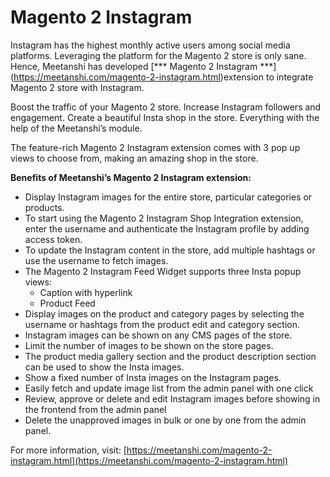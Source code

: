 # Magento 2 Instagram

Instagram has the highest monthly active users among social media platforms. Leveraging the platform for the Magento 2 store is only sane. Hence, Meetanshi has developed [*** Magento 2 Instagram ***] (https://meetanshi.com/magento-2-instagram.html)extension to integrate Magento 2 store with Instagram.

Boost the traffic of your Magento 2 store. Increase Instagram followers and engagement. Create a beautiful Insta shop in the store. Everything with the help of the Meetanshi’s module.

The feature-rich Magento 2 Instagram extension comes with 3 pop up views to choose from, making an amazing shop in the store.

**Benefits of Meetanshi’s Magento 2 Instagram extension:**

* Display Instagram images for the entire store, particular categories or products.
* To start using the Magento 2 Instagram Shop Integration extension, enter the username and authenticate the Instagram profile by adding access token.
* To update the Instagram content in the store, add multiple hashtags or use the username to fetch images.
* The Magento 2 Instagram Feed Widget supports three Insta popup views:
	* Caption with hyperlink
	* Product Feed
* Display images on the product and category pages by selecting the username or hashtags from the product edit and category section.
* Instagram images can be shown on any CMS pages of the store.
* Limit the number of images to be shown on the store pages.
* The product media gallery section and the product description section can be used to show the Insta images.
* Show a fixed number of Insta images on the Instagram pages.
* Easily fetch and update image list from the admin panel with one click
* Review, approve or delete and edit Instagram images before showing in the frontend from the admin panel
* Delete the unapproved images in bulk or one by one from the admin panel.

For more information, visit: [https://meetanshi.com/magento-2-instagram.html](https://meetanshi.com/magento-2-instagram.html)
